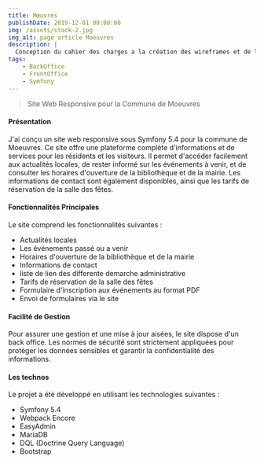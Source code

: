```yaml
---
title: Mœuvres
publishDate: 2019-12-01 00:00:00
img: /assets/stock-2.jpg
img_alt: page article Moeuvres
description: |
  Conception du cahier des charges a la création des wireframes et de la de la base de données jusqu'au développement de l'application.
tags:
    - BackOffice
    - FrontOffice
    - Symfony
---
```


> Site Web Responsive pour la Commune de Moeuvres

#### Présentation

J'ai conçu un site web responsive sous Symfony 5.4 pour la commune de Moeuvres. Ce site offre une plateforme complète d'informations et de services pour les résidents et les visiteurs. Il permet d'accéder facilement aux actualités locales, de rester informé sur les événements à venir, et de consulter les horaires d'ouverture de la bibliothèque et de la mairie. Les informations de contact sont également disponibles, ainsi que les tarifs de réservation de la salle des fêtes.

#### Fonctionnalités Principales

Le site comprend les fonctionnalités suivantes :

- Actualités locales
- Les événements passé ou a venir
- Horaires d'ouverture de la bibliothèque et de la mairie
- Informations de contact
- liste de lien des differente demarche administrative
- Tarifs de réservation de la salle des fêtes
- Formulaire d'inscription aux événements au format PDF
- Envoi de formulaires via le site

#### Facilité de Gestion

Pour assurer une gestion et une mise à jour aisées, le site dispose d'un back office. Les normes de sécurité sont strictement appliquées pour protéger les données sensibles et garantir la confidentialité des informations.

#### Les technos

Le projet a été développé en utilisant les technologies suivantes :

- Symfony 5.4
- Webpack Encore
- EasyAdmin
- MariaDB
- DQL (Doctrine Query Language)
- Bootstrap
